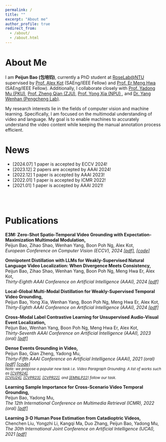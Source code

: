 ```yaml
---
permalink: /
title: ""
excerpt: "About me"
author_profile: true
redirect_from: 
  - /about/
  - /about.html
---
```

About Me
======
I am **Peijun Bao (包培钧)**, currently a PhD student at [RoseLab@NTU](https://www.ntu.edu.sg/rose/about-us/our-people#Content_C001_Col00) supervised by [Prof. Alex Kot](https://personal.ntu.edu.sg/eackot/) (SAEng/IEEE Fellow) and [Prof. Er Meng Hwa](https://www.ntu.edu.sg/research/faculty-directory/detail/rp02304) (SAEng/IEEE Fellow). Additionally, I collaborate closely with [Prof. Yadong Mu (PKU)](http://www.muyadong.com/), [Prof. Zheng Qian (ZJU)](https://person.zju.edu.cn/zq), [Prof. Yong Xia (NPU) ](https://scholar.google.com/citations?user=Usw1jeMAAAAJ&hl=en), and [Dr. Yang Wenhan (Pengcheng Lab)](https://flyywh.github.io/).

My research interests lie in the fields of computer vision and machine learning. Specifically, I am focused on the multimodal understanding of video and language. My goal is to enable machines to accurately understand the video content while keeping the manual annotation process efficient.

News
======
- [2024.07] 1 paper is accepted by ECCV 2024!
- [2023.12] 2 papers are accepted by AAAI 2024!
- [2022.12] 1 paper is accepted by AAAI 2023!
- [2022.01] 1 paper is accepted by ICMR 2022!
- [2021.01] 1 paper is accepted by AAAI 2021!
<br />
<br />

Publications 
======
**E3M: Zero-Shot Spatio-Temporal Video Grounding with Expectation-Maximization Multimodal Modulation,** 
<br />
Peijun Bao, Zihao Shao, Wenhan Yang, Boon Poh Ng, Alex Kot,
<br />
<i> 
European Conference on Computer Vision (ECCV), 2024  [[pdf]](https://baopj.github.io), [[code]](https://github.com/baopj/E3M) 
</i>


**Omnipotent Distillation with LLMs for Weakly-Supervised Natural Language Video Localization: When Divergence Meets Consistency,**
<br />
Peijun Bao, Zihao Shao, Wenhan Yang, Boon Poh Ng, Meng Hwa Er, Alex Kot,
<br />
<i>
Thirty-Eighth AAAI Conference on Artificial Intelligence (AAAI), 2024  [[pdf]](https://baopj.github.io/files/OmniD_AAAI2024.pdf) 
</i>


**Local-Global Multi-Modal Distillation for Weakly-Supervised Temporal Video Grounding,** 
<br />
Peijun Bao, Yong Xia, Wenhan Yang, Boon Poh Ng, Meng Hwa Er, Alex Kot, 
<br />
<i>
Thirty-Eighth AAAI Conference on Artificial Intelligence (AAAI), 2024 [[pdf]](https://baopj.github.io/files/MMDist_AAAI2024.pdf)
</i>


**Cross-Modal Label Contrastive Learning for Unsupervised Audio-Visual Event Localization,** 
<br />
Peijun Bao, Wenhan Yang, Boon Poh Ng, Meng Hwa Er, Alex Kot,
<br />
<i> 
Thirty-Seventh AAAI Conference on Artificial Intelligence (AAAI), 2023 (oral) [[pdf]](https://ojs.aaai.org/index.php/AAAI/article/view/25093)
</i>

**Dense Events Grounding in Video,** 
<br />
Peijun Bao, Qian Zheng, Yadong Mu,
<br />
<i> 
Thirty-Fifth AAAI Conference on Artificial Intelligence (AAAI), 2021 (oral) [[pdf]](https://baopj.github.io/files/PeijunBao_AAAI21_DenseEventsGrounding.pdf) [[code]](https://github.com/baopj/DenseEventsGrounding)<br />
<small> Note: we propose a popular new task i.e. Video Paragraph Grounding. 
A list of works such as
[[CVPR24]](https://arxiv.org/pdf/2403.11463),  
[[CVIU24]](https://arxiv.org/pdf/2109.11265), 
[[CVPR23]](https://openaccess.thecvf.com/content/CVPR2023/papers/Tan_Hierarchical_Semantic_Correspondence_Networks_for_Video_Paragraph_Grounding_CVPR_2023_paper.pdf), 
[[CVPR22]](https://openaccess.thecvf.com/content/CVPR2022/papers/Jiang_Semi-Supervised_Video_Paragraph_Grounding_With_Contrastive_Encoder_CVPR_2022_paper.pdf), 
and 
[[EMNLP22]](https://aclanthology.org/2022.emnlp-main.639.pdf) 
follow our task. </small>
</i>

**Learning Sample Importance for Cross-Scenario Video Temporal Grounding,** 
<br />
Peijun Bao, Yadong Mu,
<br />
<i> 
The 12th International Conference on Multimedia Retrieval (ICMR), 2022 (oral) [[pdf]](https://arxiv.org/pdf/2201.02848.pdf)
</i>


**Learning 3-D Human Pose Estimation from Catadioptric Videos,** 
<br />
Chenchen Liu, Yongzhi Li, Kangqi Ma, Duo Zhang, Peijun Bao, Yadong Mu,
<br />
<i> 
The 30th International Joint Conference on Artificial Intelligence (IJCAI), 2021 [[pdf]](https://www.ijcai.org/proceedings/2021/0118.pdf)
</i>